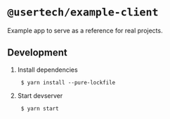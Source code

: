 # `@usertech/example-client`

Example app to serve as a reference for real projects.

## Development

1. Install dependencies

        $ yarn install --pure-lockfile

2. Start devserver

        $ yarn start
